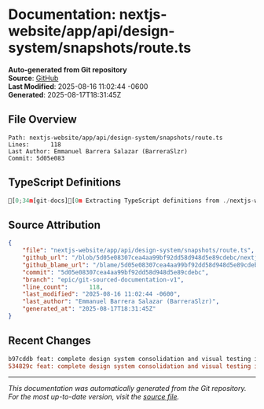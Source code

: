 # Documentation: nextjs-website/app/api/design-system/snapshots/route.ts

**Auto-generated from Git repository**  
**Source**: [GitHub](/blob/5d05e08307cea4aa99bf92dd58d948d5e89cdebc/nextjs-website/app/api/design-system/snapshots/route.ts)  
**Last Modified**: 2025-08-16 11:02:44 -0600  
**Generated**: 2025-08-17T18:31:45Z

## File Overview

```
Path: nextjs-website/app/api/design-system/snapshots/route.ts
Lines:      118
Last Author: Emmanuel Barrera Salazar (BarreraSlzr)
Commit: 5d05e083
```

## TypeScript Definitions

```typescript
[0;34m[git-docs][0m Extracting TypeScript definitions from ./nextjs-website/app/api/design-system/snapshots/route.ts
```

## Source Attribution

```json
{
    "file": "nextjs-website/app/api/design-system/snapshots/route.ts",
    "github_url": "/blob/5d05e08307cea4aa99bf92dd58d948d5e89cdebc/nextjs-website/app/api/design-system/snapshots/route.ts",
    "github_blame_url": "/blame/5d05e08307cea4aa99bf92dd58d948d5e89cdebc/nextjs-website/app/api/design-system/snapshots/route.ts",
    "commit": "5d05e08307cea4aa99bf92dd58d948d5e89cdebc",
    "branch": "epic/git-sourced-documentation-v1",
    "line_count":      118,
    "last_modified": "2025-08-16 11:02:44 -0600",
    "last_author": "Emmanuel Barrera Salazar (BarreraSlzr)",
    "generated_at": "2025-08-17T18:31:45Z"
}
```

## Recent Changes

```diff
b97cddb feat: complete design system consolidation and visual testing infrastructure
534829c feat: complete design system consolidation and visual testing infrastructure
```

---
*This documentation was automatically generated from the Git repository. 
For the most up-to-date version, visit the [source file](/blob/5d05e08307cea4aa99bf92dd58d948d5e89cdebc/nextjs-website/app/api/design-system/snapshots/route.ts).*
